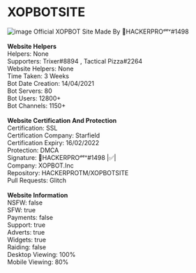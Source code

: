 # XOPBOTSITE
![image](https://cdn.discordapp.com/attachments/824319314495537175/887355598277066802/Current_Banner_IDK_Looks_Bad_But_Whatevs.jpg)
Official XOPBOT Site Made By 👑HACKERPROᵈᵉᵛ#1498
<br><br><strong>Website Helpers</strong>
<br>Helpers: None
<br>Supporters: Trixer#8894 , Tactical Pizza#2264
<br>Website Helpers: None
<br>Time Taken: 3 Weeks
<br>Bot Date Creation: 14/04/2021
<br>Bot Servers: 80
<br>Bot Users: 12800+
<br>Bot Channels: 1150+
<br><br><strong>Website Certification And Protection</strong>
<br>Certification: SSL
<br>Certification Company: Starfield
<br>Certification Expiry: 16/02/2022
<br>Protection: DMCA
<br>Signature: 👑HACKERPROᵈᵉᵛ#1498 |✅|
<br>Company: XOPBOT.Inc
<br>Repository: HACKERPROTM/XOPBOTSITE
<br>Pull Requests: Glitch
<br><br><strong>Website Information</strong>
<br>NSFW: false
<br>SFW: true
<br>Payments: false
<br>Support: true 
<br>Adverts: true 
<br>Widgets: true 
<br>Raiding: false 
<br>Desktop Viewing: 100% 
<br>Mobile Viewing: 80% 